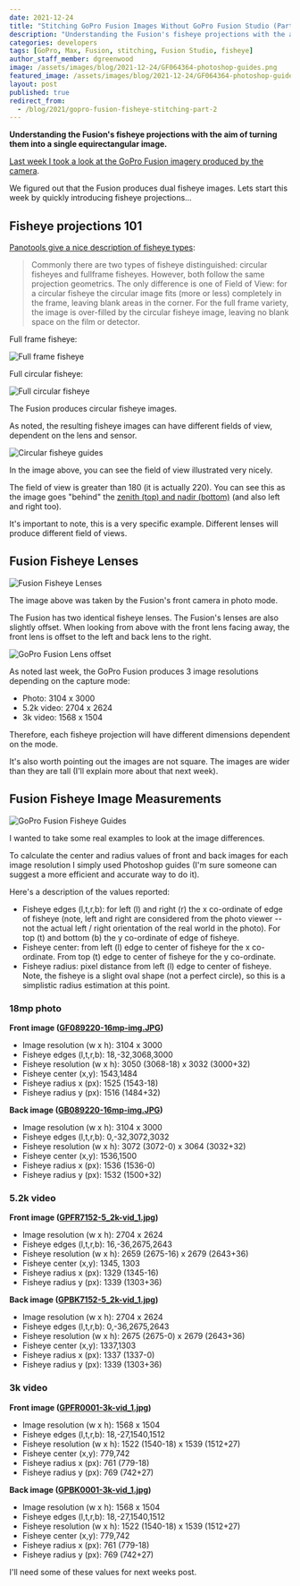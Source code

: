 ```yaml
---
date: 2021-12-24
title: "Stitching GoPro Fusion Images Without GoPro Fusion Studio (Part 2)"
description: "Understanding the Fusion's fisheye projections with the aim of turning them into a single equirectangular image."
categories: developers
tags: [GoPro, Max, Fusion, stitching, Fusion Studio, fisheye]
author_staff_member: dgreenwood
image: /assets/images/blog/2021-12-24/GF064364-photoshop-guides.png
featured_image: /assets/images/blog/2021-12-24/GF064364-photoshop-guides-sm.jpg
layout: post
published: true
redirect_from:
  - /blog/2021/gopro-fusion-fisheye-stitching-part-2
---
```


**Understanding the Fusion's fisheye projections with the aim of turning them into a single equirectangular image.**

[Last week I took a look at the GoPro Fusion imagery produced by the camera](/blog/gopro-fusion-fisheye-stitching-part-1).

We figured out that the Fusion produces dual fisheye images. Lets start this week by quickly introducing fisheye projections...

## Fisheye projections 101

[Panotools give a nice description of fisheye types](https://wiki.panotools.org/Fisheye_Projection):

> Commonly there are two types of fisheye distinguished: circular fisheyes and fullframe fisheyes. However, both follow the same projection geometrics. The only difference is one of Field of View: for a circular fisheye the circular image fits (more or less) completely in the frame, leaving blank areas in the corner. For the full frame variety, the image is over-filled by the circular fisheye image, leaving no blank space on the film or detector.

Full frame fisheye:

<img class="img-fluid" src="/assets/images/blog/2021-12-24/full-frame-fisheye.jpeg" alt="Full frame fisheye" title="Full frame fisheye" />

Full circular fisheye:

<img class="img-fluid" src="/assets/images/blog/2021-12-24/full-circular-fisheye.jpeg" alt="Full circular fisheye" title="Full circular fisheye" />

The Fusion produces circular fisheye images. 

As noted, the resulting fisheye images can have different fields of view, dependent on the lens and sensor.

<img class="img-fluid" src="/assets/images/blog/2021-12-24/fisheye_equidistant_220_180.jpeg" alt="Circular fisheye guides" title="Circular fisheye guides" />

In the image above, you can see the field of view illustrated very nicely.

The field of view is greater than 180 (it is actually 220). You can see this as the image goes "behind" the [zenith (top) and nadir (bottom)](/blog/what-is-a-nadir) (and also left and right too).

It's important to note, this is a very specific example. Different lenses will produce different field of views.

## Fusion Fisheye Lenses

<img class="img-fluid" src="/assets/images/blog/2021-12-24/GF089220-16mp-img-sm.jpg" alt="Fusion Fisheye Lenses" title="Fusion Fisheye Lenses" />

The image above was taken by the Fusion's front camera in photo mode.

The Fusion has two identical fisheye lenses. The Fusion's lenses are also slightly offset. When looking from above with the front lens facing away, the front lens is offset to the left and back lens to the right.

<img class="img-fluid" src="/assets/images/blog/2021-12-24/fusion-lens-offset.jpg" alt="GoPro Fusion Lens offset" title="GoPro Fusion Lens offset" />

As noted last week, the GoPro Fusion produces 3 image resolutions depending on the capture mode:

* Photo: 3104 x 3000
* 5.2k video: 2704 x 2624
* 3k video: 1568 x 1504

Therefore, each fisheye projection will have different dimensions dependent on the mode.

It's also worth pointing out the images are not square. The images are wider than they are tall (I'll explain more about that next week).

## Fusion Fisheye Image Measurements

<img class="img-fluid" src="/assets/images/blog/2021-12-24/annotated-guides.jpg" alt="GoPro Fusion Fisheye Guides" title="GoPro Fusion Fisheye Guides" />

I wanted to take some real examples to look at the image differences.

To calculate the center and radius values of front and back images for each image resolution I simply used Photoshop guides (I'm sure someone can suggest a more efficient and accurate way to do it).

Here's a description of the values reported:

* Fisheye edges (l,t,r,b): for left (l) and right (r) the x co-ordinate of edge of fisheye (note, left and right are considered from the photo viewer -- not the actual left / right orientation of the real world in the photo). For top (t) and bottom (b) the y co-ordinate of edge of fisheye.
* Fisheye center: from left (l) edge to center of fisheye for the x co-ordinate. From top (t) edge to center of fisheye for the y co-ordinate.
* Fisheye radius: pixel distance from left (l) edge to center of fisheye. Note, the fisheye is a slight oval shape (not a perfect circle), so this is a simplistic radius estimation at this point.

### 18mp photo

**Front image ([GF089220-16mp-img.JPG](/assets/images/blog/2021-12-24/GF089220-16mp-img.JPG]))** 

* Image resolution (w x h): 3104 x 3000
* Fisheye edges (l,t,r,b): 18,-32,3068,3000
* Fisheye resolution (w x h): 3050 (3068-18) x 3032 (3000+32)
* Fisheye center (x,y): 1543,1484
* Fisheye radius x (px): 1525 (1543-18)
* Fisheye radius y (px): 1516 (1484+32)

**Back image ([GB089220-16mp-img.JPG](/assets/images/blog/2021-12-24/GB089220-16mp-img.JPG]))** 

* Image resolution (w x h): 3104 x 3000
* Fisheye edges (l,t,r,b): 0,-32,3072,3032
* Fisheye resolution (w x h): 3072 (3072-0) x 3064 (3032+32)
* Fisheye center (x,y): 1536,1500
* Fisheye radius x (px): 1536 (1536-0)
* Fisheye radius y (px): 1532 (1500+32)

### 5.2k video

**Front image ([GPFR7152-5_2k-vid_1.jpg](/assets/images/blog/2021-12-24/GPFR7152-5_2k-vid_1.jpg))**

* Image resolution (w x h): 2704 x 2624
* Fisheye edges (l,t,r,b): 16,-36,2675,2643
* Fisheye resolution (w x h): 2659 (2675-16) x 2679 (2643+36)
* Fisheye center (x,y): 1345, 1303
* Fisheye radius x (px): 1329 (1345-16)
* Fisheye radius y (px): 1339 (1303+36)

**Back image ([GPBK7152-5_2k-vid_1.jpg](/assets/images/blog/2021-12-24/GPBK7152-5_2k-vid_1.jpg))** 

* Image resolution (w x h): 2704 x 2624
* Fisheye edges (l,t,r,b): 0,-36,2675,2643
* Fisheye resolution (w x h): 2675 (2675-0) x 2679 (2643+36)
* Fisheye center (x,y): 1337,1303
* Fisheye radius x (px): 1337 (1337-0)
* Fisheye radius y (px): 1339 (1303+36)

### 3k video

**Front image ([GPFR0001-3k-vid_1.jpg](/assets/images/blog/2021-12-24/GPFR0001-3k-vid_1.jpg))** 

* Image resolution (w x h): 1568 x 1504
* Fisheye edges (l,t,r,b): 18,-27,1540,1512
* Fisheye resolution (w x h): 1522 (1540-18) x 1539 (1512+27)
* Fisheye center (x,y): 779,742
* Fisheye radius x (px): 761 (779-18)
* Fisheye radius y (px): 769 (742+27)

**Back image ([GPBK0001-3k-vid_1.jpg](/assets/images/blog/2021-12-24/GPBK0001-3k-vid_1.jpg))** 

* Image resolution (w x h): 1568 x 1504
* Fisheye edges (l,t,r,b): 18,-27,1540,1512
* Fisheye resolution (w x h): 1522 (1540-18) x 1539 (1512+27)
* Fisheye center (x,y): 779,742
* Fisheye radius x (px): 761 (779-18)
* Fisheye radius y (px): 769 (742+27)

I'll need some of these values for next weeks post.